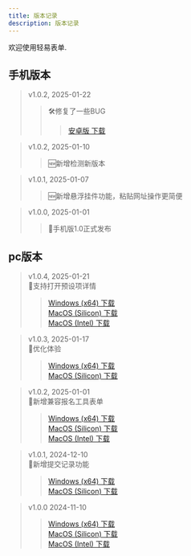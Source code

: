 ```yaml
---
title: 版本记录
description: 版本记录
---
```


欢迎使用轻易表单.

## 手机版本
> v1.0.2, 2025-01-22</br>
> > 🛠️修复了一些BUG</br>
> >><a href="/download/qingyi-1.0.3.apk" download>安卓版 下载</a></br>

> v1.0.2, 2025-01-10</br>
> > 🆕新增检测新版本</br>


> v1.0.1, 2025-01-07</br>
> > 🆕新增悬浮挂件功能，粘贴网址操作更简便</br>


> v1.0.0, 2025-01-01</br>
> > 🎉手机版1.0正式发布</br>



## pc版本

> v1.0.4, 2025-01-21</br>
> 📣支持打开预设项详情</br>
>><a href="/download/qingyi-1.0.4.exe" download>Windows (x64) 下载</a></br>
>><a href="/download/qingyi-1.0.4.dmg" download>MacOS (Silicon) 下载</a></br>
>><a href="/download/qingyi-1.0.4-intel.dmg" download>MacOS (Intel) 下载</a>

> v1.0.3, 2025-01-17</br>
> 📣优化体验</br>
>><a href="/download/qingyi-1.0.3.exe" download>Windows (x64) 下载</a></br>
>><a href="/download/qingyi-1.0.3.dmg" download>MacOS (Silicon) 下载</a></br>

> v1.0.2, 2025-01-01</br>
> 📣新增兼容报名工具表单</br>
>><a href="/download/qingyi-1.0.2.exe" download>Windows (x64) 下载</a></br>
>><a href="/download/qingyi-1.0.2.dmg" download>MacOS (Silicon) 下载</a></br>
>><a href="/download/qingyi-1.0.2-intel.dmg" download>MacOS (Intel) 下载</a>

> v1.0.1, 2024-12-10</br>
> 📣新增提交记录功能</br>
>><a href="/download/qingyi-1.0.1.exe" download>Windows (x64) 下载</a></br>
>><a href="/download/qingyi-1.0.1.dmg" download>MacOS (Silicon) 下载</a></br>


> v1.0.0 2024-11-10</br>
>><a href="/download/qingyi-1.0.0.exe" download>Windows (x64) 下载</a></br>
>><a href="/download/qingyi-1.0.0.dmg" download>MacOS (Silicon) 下载</a></br>
>><a href="/download/qingyi-1.0.2-intel.dmg" download>MacOS (Intel) 下载</a>

